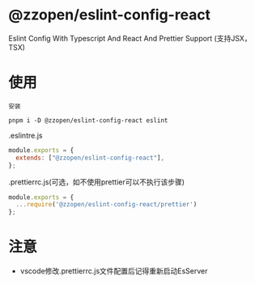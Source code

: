 # @zzopen/eslint-config-react
Eslint Config With Typescript And React And Prettier Support
(支持JSX，TSX)
# 使用
```shell
安装

pnpm i -D @zzopen/eslint-config-react eslint
```

.eslintre.js
```js
module.exports = {
  extends: ["@zzopen/eslint-config-react"],
};
```

.prettierrc.js(可选，如不使用prettier可以不执行该步骤)
```js
module.exports = {
  ...require('@zzopen/eslint-config-react/prettier')
};
```

# 注意
- vscode修改.prettierrc.js文件配置后记得重新启动EsServer
